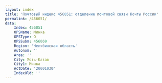 ```yaml
---
layout: index
title: 'Почтовый индекс 456051: отделение почтовой связи Почты России'
permalink: /456051/
data:
    Index: 456051
    OPSName: Минка
    OPSType: О
    OPSSubm: 456069
    Region: 'Челябинская область'
    Autonom: ''
    Area: ''
    City: Усть-Катав
    City1: Минка
    ActDate: '20001030'
    IndexOld: ''
---
```

